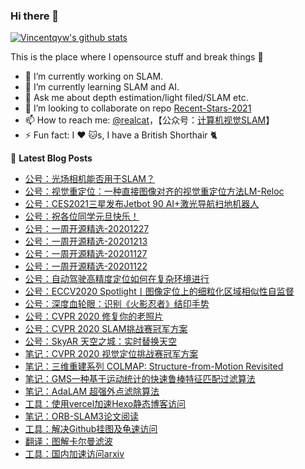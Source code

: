 
### Hi there 👋 

<!--**Vincentqyw/Vincentqyw** is a ✨ _special_ ✨ repository because its `README.md` (this file) appears on your GitHub profile.
Here are some ideas to get you started:-->

[![Vincentqyw's github stats](https://github-readme-stats.vercel.app/api?username=Vincentqyw&count_private=true&show_icons=true&theme=default)](https://vincentqin.tech) 

This is the place where I opensource stuff and break things :rofl:


<!-- README-CARD-LIST:START -->
<!--
[![ReadMe Card](https://github-readme-stats.vercel.app/api/pin/?username=Vincentqyw&repo=Recent-Stars-2020&show_owner=false&theme=default)](https://github.com/Vincentqyw/Recent-Stars-2020)
[![ReadMe Card](https://github-readme-stats.vercel.app/api/pin/?username=Vincentqyw&repo=Depth-Estimation-Light-Field&show_owner=false&theme=default)](https://github.com/Vincentqyw/Depth-Estimation-Light-Field)
[![ReadMe Card](https://github-readme-stats.vercel.app/api/pin/?username=Vincentqyw&repo=Vincentqyw.github.io&show_owner=false&theme=default)](https://github.com/Vincentqyw/Vincentqyw.github.io)
[![ReadMe Card](https://github-readme-stats.vercel.app/api/pin/?username=Vincentqyw&repo=LineSegmentsDetection&show_owner=false&theme=default)](https://github.com/Vincentqyw/LineSegmentsDetection)
[![ReadMe Card](https://github-readme-stats.vercel.app/api/pin/?username=Vincentqyw&repo=light-field-Processing&show_owner=false&theme=default)](https://github.com/Vincentqyw/light-field-Processing)
[![ReadMe Card](https://github-readme-stats.vercel.app/api/pin/?username=Vincentqyw&repo=depth-from-defocus-and-correspondence&show_owner=false&theme=default)](https://github.com/Vincentqyw/depth-from-defocus-and-correspondence)
-->
<!-- README-CARD-LIST:START -->

- 🔭 I’m currently working on SLAM.
- 🌱 I’m currently learning SLAM and AI.
- 💬 Ask me about depth estimation/light filed/SLAM etc.
- 👯 I’m looking to collaborate on repo [Recent-Stars-2021](https://github.com/Vincentqyw/Recent-Stars-2021)
- 📫 How to reach me: [@realcat](https://vincentqin.tech)，【公众号：<a href="https://vincentqin.gitee.io/images/qrcode_realcat.jpg" target="_blank">计算机视觉SLAM</a>】
- ⚡ Fun fact: I :heart: :cat:s, I have a British Shorthair :cat2:
<!-- - 🤔 I’m looking for help with ...-->
<!-- - 😄 Pronouns: ... -->

📕 **Latest Blog Posts**
<!-- BLOG-POST-LIST:START -->
- [公号：光场相机能否用于SLAM？](https://mp.weixin.qq.com/s?__biz=MzI3NDIyMjcyNg==&mid=2652170551&idx=1&sn=1bd1eafe3cc9f5cdab93d2b326137916&chksm=f0f712dec7809bc80bce192564122a1d13d108d77af2ac11a36a8390b3ea819898f7647698c1&token=1390522587&lang=zh_CN#rd)
- [公号：视觉重定位：一种直接图像对齐的视觉重定位方法LM-Reloc](https://mp.weixin.qq.com/s?__biz=MzI3NDIyMjcyNg==&mid=2652169693&idx=1&sn=edf020ef3040b1a8650e7e66c2939c90&chksm=f0f71e34c78097223520334ca6cd91fd8f829490d64a646b7465b5b6e7b832d96275f91ae6ef&token=1390522587&lang=zh_CN#rd)
- [公号：CES2021三星发布Jetbot 90 AI+激光导航扫地机器人](https://mp.weixin.qq.com/s?__biz=MzI3NDIyMjcyNg==&mid=2652169596&idx=1&sn=625e49da1f00143c7bb3f741d1df678a&chksm=f0f71e95c7809783f26ee18b086206b8f6331df2d531caabfad664e0c21bc2ba9393c4e03d4f&token=1390522587&lang=zh_CN#rd)
- [公号：祝各位同学元旦快乐！](https://mp.weixin.qq.com/s?__biz=MzI3NDIyMjcyNg==&mid=2652169408&idx=1&sn=0cd91342c4814e157c3d4136fa212d97&chksm=f0f71f29c780963f529534dec7c9072dd7a8ced38aa70148fbcb79293f69c84571215fdc2c70&token=1390522587&lang=zh_CN#rd)
- [公号：一周开源精选-20201227](https://mp.weixin.qq.com/s?__biz=MzI3NDIyMjcyNg==&mid=2652168862&idx=1&sn=1e425d66d9e969f3a626e17f297d0968&chksm=f0f71977c780906169e7c04e81681fdd718a99db1d8aa146bfa4f1ae3baeb6774331e9204310&token=208229741&lang=zh_CN#rd)
- [公号：一周开源精选-20201213](https://mp.weixin.qq.com/s?__biz=MzI3NDIyMjcyNg==&mid=2652168629&idx=1&sn=e9d845d4371f0eb3f5d3da0cc3c161a5&chksm=f0f71a5cc780934af41f1d08fc9ef752a11198157b96b849da179e5131e9bc66cf62a6bb3c31#rd)
- [公号：一周开源精选-20201127](https://mp.weixin.qq.com/s?__biz=MzI3NDIyMjcyNg==&mid=2652167980&idx=1&sn=243308f7663ab531d671c41d5221d446&chksm=f0f724c5c780add3feebb308098ebe0b3125c7dcbaddb489961b70804d50427a3d79ccc662ef&token=208229741&lang=zh_CN#rd)
- [公号：一周开源精选-20201122](https://mp.weixin.qq.com/s?__biz=MzI3NDIyMjcyNg==&mid=2652167773&idx=1&sn=2f80a9fc2e02374a8184f1a8fb7d18f1&chksm=f0f725b4c780aca25cdf64938c89fa4d5f7477af184f0bcfdef9caee33f04a1db83cb4f6a3c8#rd)
- [公号：自动驾驶高精度定位如何在复杂环境进行](https://mp.weixin.qq.com/s?__biz=MzI3NDIyMjcyNg==&mid=2652167985&idx=1&sn=6fed966facab97db816e1c7807050ee7&chksm=f0f724d8c780adce3ebc20fad758234a2b5a7a9bc89d8863fb67cac05a67cd1905ae248224c7#rd)
- [公号：ECCV2020 Spotlight丨图像定位上的细粒化区域相似性自监督](https://mp.weixin.qq.com/s?__biz=MzI3NDIyMjcyNg==&mid=2652167364&idx=1&sn=5f7584d7ce67520f5a4f23e4e770b45d&chksm=f0f7272dc780ae3bbc0a0301574d9e31046ef76eb431a077e30e37dba7d2a67dfc0277606077#rd)
- [公号：深度血轮眼：识别《火影忍者》结印手势](https://mp.weixin.qq.com/s?__biz=MzI3NDIyMjcyNg==&mid=2652165604&idx=1&sn=ec0fbf428cb174080bb6a47971a9fdaf&chksm=f0f72e0dc780a71b8279072e485c22a59987d0a391fa3bb57ac94edd26418e6f1d9f14aee221#rd)
- [公号：CVPR 2020 修复你的老照片](https://mp.weixin.qq.com/s?__biz=MzI3NDIyMjcyNg==&mid=2652164263&idx=1&sn=c6314f64cf2c19c2dbfdb02e5c6de2d1&chksm=f0f72b4ec780a258a85e1b789d291982fb9b7fc1691f3d487cb564ce6d1bb250dc308372d39f#rd)
- [公号：CVPR 2020 SLAM挑战赛冠军方案](https://mp.weixin.qq.com/s?__biz=MzI3NDIyMjcyNg==&mid=2652164892&idx=1&sn=0ac2c3e39b791310e8ce2f06f640b061&chksm=f0f728f5c780a1e37bc07c64c98fba99e741f60df706117884f37dd143bd44a4b3da81619f67#rd)
- [公号：SkyAR 天空之城：实时替换天空](https://mp.weixin.qq.com/s?__biz=MzI3NDIyMjcyNg==&mid=2652164890&idx=1&sn=168912e95d94bd3eeae1663d4b157362&chksm=f0f728f3c780a1e5bba6064b969715e5aca1d932d284811883d886bbc4a94b26479158a11fac#rd)
- [笔记：CVPR 2020 视觉定位挑战赛冠军方案](https://vincentqin.tech/posts/cvpr-2020-localization/)
- [笔记：三维重建系列 COLMAP: Structure-from-Motion Revisited](https://vincentqin.tech/posts/colmap/)
- [笔记：GMS一种基于运动统计的快速鲁棒特征匹配过滤算法](https://vincentqin.tech/posts/gms-matching/)
- [笔记：AdaLAM 超强外点滤除算法](https://vincentqin.tech/posts/adalam/)
- [工具：使用vercel加速Hexo静态博客访问](https://vincentqin.tech/posts/speedup-gitpage/)
- [笔记：ORB-SLAM3论文阅读](https://vincentqin.tech/posts/orb-slam3/)
- [工具：解决Github挂图及龟速访问](https://vincentqin.tech/posts/manage-pc-hosts/)
- [翻译：图解卡尔曼滤波](https://vincentqin.tech/posts/kalman-filter-in-pictures/)
- [工具：国内加速访问arxiv](https://vincentqin.tech/posts/redirect-arxiv/)
<!-- BLOG-POST-LIST:END -->

